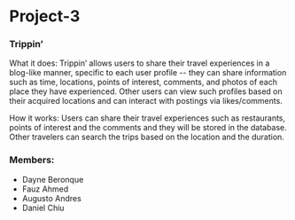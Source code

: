 # Project-3

### Trippin’

What it does:
Trippin’ allows users to share their travel experiences in a blog-like manner, specific to each user profile -- they can share information such as time, locations, points of interest, comments, and photos of each place they have experienced. Other users can view such profiles based on their acquired locations and can interact with postings via likes/comments. 

How it works:
Users can share their travel experiences such as restaurants, points of interest and the comments and they will be stored in the database. Other travelers can search the trips based on the location and the duration.



### Members:
* Dayne Beronque
* Fauz Ahmed
* Augusto Andres
* Daniel Chiu

